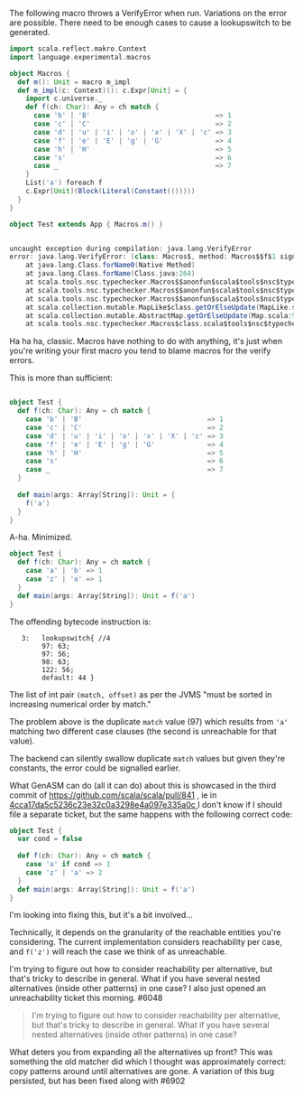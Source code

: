 The following macro throws a VerifyError when run.  Variations on the error are possible.  There need to be enough cases to cause a lookupswitch to be generated.
```scala
import scala.reflect.makro.Context
import language.experimental.macros

object Macros {
  def m(): Unit = macro m_impl
  def m_impl(c: Context)(): c.Expr[Unit] = {
    import c.universe._
    def f(ch: Char): Any = ch match {
      case 'b' | 'B'                               => 1
      case 'c' | 'C'                               => 2
      case 'd' | 'u' | 'i' | 'o' | 'x' | 'X' | 'c' => 3
      case 'f' | 'e' | 'E' | 'g' | 'G'             => 4
      case 'h' | 'H'                               => 5
      case 's'                                     => 6
      case _                                       => 7
    }
    List('a') foreach f
    c.Expr[Unit](Block(Literal(Constant(()))))
  }
}
```
```scala
object Test extends App { Macros.m() }


uncaught exception during compilation: java.lang.VerifyError
error: java.lang.VerifyError: (class: Macros$, method: Macros$$f$1 signature: (C)Ljava/lang/Object;) Unsorted lookup switch
	at java.lang.Class.forName0(Native Method)
	at java.lang.Class.forName(Class.java:264)
	at scala.tools.nsc.typechecker.Macros$$anonfun$scala$tools$nsc$typechecker$Macros$$macroRuntime$2.loadMacroImpl$1(Macros.scala:702)
	at scala.tools.nsc.typechecker.Macros$$anonfun$scala$tools$nsc$typechecker$Macros$$macroRuntime$2.apply(Macros.scala:745)
	at scala.tools.nsc.typechecker.Macros$$anonfun$scala$tools$nsc$typechecker$Macros$$macroRuntime$2.apply(Macros.scala:653)
	at scala.collection.mutable.MapLike$class.getOrElseUpdate(MapLike.scala:189)
	at scala.collection.mutable.AbstractMap.getOrElseUpdate(Map.scala:91)
	at scala.tools.nsc.typechecker.Macros$class.scala$tools$nsc$typechecker$Macros$$macroRuntime(Macros.scala:653)
```
Ha ha ha, classic.  Macros have nothing to do with anything, it's just when you're writing your first macro you tend to blame macros for the verify errors.

This is more than sufficient:
```scala

object Test {
  def f(ch: Char): Any = ch match {
    case 'b' | 'B'                               => 1
    case 'c' | 'C'                               => 2
    case 'd' | 'u' | 'i' | 'o' | 'x' | 'X' | 'c' => 3
    case 'f' | 'e' | 'E' | 'g' | 'G'             => 4
    case 'h' | 'H'                               => 5
    case 's'                                     => 6
    case _                                       => 7
  }
  
  def main(args: Array[String]): Unit = {
    f('a')
  }
}
```
A-ha.  Minimized.
```scala
object Test {
  def f(ch: Char): Any = ch match {
    case 'a' | 'b' => 1
    case 'z' | 'a' => 1
  }
  def main(args: Array[String]): Unit = f('a')
}
```
The offending bytecode instruction is:

```
   3:	lookupswitch{ //4
		97: 63;
		97: 56;
		98: 63;
		122: 56;
		default: 44 }
```

The list of int pair `(match, offset)` as per the JVMS "must be sorted in increasing numerical order by match." 

The problem above is the duplicate `match` value (97) which results from `'a'` matching two different case clauses (the second is unreachable for that value).

The backend can silently swallow duplicate `match` values but given they're constants, the error could be signalled earlier.

What GenASM can do (all it can do) about this is showcased in the third commit of https://github.com/scala/scala/pull/841 , ie in [4cca17da5c5236c23e32c0a3298e4a097e335a0c ](https://github.com/magarciaEPFL/scala/commit/4cca17da5c5236c23e32c0a3298e4a097e335a0c)
I don't know if I should file a separate ticket, but the same happens with the following correct code:

```scala
object Test {
  var cond = false
  
  def f(ch: Char): Any = ch match {
    case 'a' if cond => 1
    case 'z' | 'a' => 2
  }
  def main(args: Array[String]): Unit = f('a')
}
```
I'm looking into fixing this, but it's a bit involved...

Technically, it depends on the granularity of the reachable entities you're considering.
The current implementation considers reachability per case, and `f('z')` will reach the case we think of as unreachable.

I'm trying to figure out how to consider reachability per alternative, but that's tricky to describe in general. What if you have several nested alternatives (inside other patterns) in one case?
I also just opened an unreachability ticket this morning.  #6048
> I'm trying to figure out how to consider reachability per alternative, but that's tricky to describe in general. What if you have several nested alternatives (inside other patterns) in one case?

What deters you from expanding all the alternatives up front? This was something the old matcher did which I thought was approximately correct: copy patterns around until alternatives are gone.
A variation of this bug persisted, but has been fixed along with #6902
